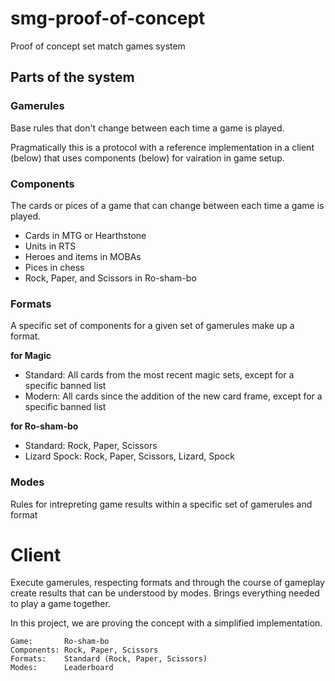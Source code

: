 # smg-proof-of-concept

Proof of concept set match games system

## Parts of the system

### Gamerules

Base rules that don't change between each time a game is played.

Pragmatically this is a protocol with a reference implementation in a client
(below) that uses components (below) for vairation in game setup.

### Components

The cards or pices of a game that can change between each time a game is played.

* Cards in MTG or Hearthstone
* Units in RTS
* Heroes and items in MOBAs
* Pices in chess
* Rock, Paper, and Scissors in Ro-sham-bo

### Formats

A specific set of components for a given set of gamerules make up a format.

**for Magic**
* Standard: All cards from the most recent magic sets, except for a specific
  banned list
* Modern: All cards since the addition of the new card frame, except for a
  specific banned list

**for Ro-sham-bo**
* Standard: Rock, Paper, Scissors
* Lizard Spock: Rock, Paper, Scissors, Lizard, Spock


### Modes

Rules for intrepreting game results within a specific set of gamerules and
format

# Client

Execute gamerules, respecting formats and through the course of gameplay create
results that can be understood by modes. Brings everything needed to play a game
together.

In this project, we are proving the concept with a simplified implementation.

```
Game:       Ro-sham-bo
Components: Rock, Paper, Scissors
Formats:    Standard (Rock, Paper, Scissors)
Modes:      Leaderboard
```
